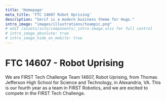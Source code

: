 ```yaml
---
title: 'Homepage'
meta_title: 'FTC 14607 Robot Uprising'
description: "Serif is a modern business theme for Hugo."
intro_image: "images/illustrations/teampic.png"
# edit /assets/scss/components/_intro-image.scss for full control
# intro_image_absolute: true
# intro_image_hide_on_mobile: true
---
```


# FTC 14607 - Robot Uprising

We are FIRST Tech Challenge Team 14607, Robot Uprising, from Thomas Jefferson High School for Science and Technology, in Alexandria, VA. This is our fourth year as a team in FIRST Robotics, and we are excited to compete in the FIRST Tech Challenge.
